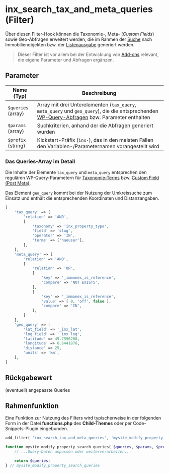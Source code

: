 # inx_search_tax_and_meta_queries (Filter)

Über diesen Filter-Hook können die Taxonomie-, Meta- (<i>Custom Fields</i>) sowie Geo-Abfragen erweitert werden, die im Rahmen der [Suche](/komponenten/suchformular) nach Immobilienobjekten bzw. der [Listenausgabe](/komponenten/liste) generiert werden.

> Dieser Filter ist vor allem bei der Entwicklung von [Add-ons](/add-ons) relevant, die eigene Parameter und Abfragen ergänzen.

## Parameter

| Name (Typ) | Beschreibung |
| ---------- | ------------ |
| `$queries` (array) | Array mit drei Unterelementen (`tax_query`, `meta_query` und `geo_query`), die die entsprechenden [WP-Query-Abfragen](https://developer.wordpress.org/reference/classes/wp_query/) bzw. Parameter enthalten |
| `$params` (array) | Suchkriterien, anhand der die Abfragen generiert wurden |
| `$prefix` (string) | Kickstart-Präfix (`inx-`), das in den meisten Fällen den Variablen-/Parameternamen vorangestellt wird |

### Das Queries-Array im Detail

Die Inhalte der Elemente `tax_query` und `meta_query` entsprechen den regulären WP-Query-Parametern für [Taxonomie-Terms](https://developer.wordpress.org/reference/classes/wp_query/#taxonomy-parameters) bzw. [Custom Field (Post Meta)](https://developer.wordpress.org/reference/classes/wp_query/#custom-field-post-meta-parameters).

Das Element `geo_query` kommt bei der Nutzung der Umkreissuche zum Einsatz und enthält die entsprechenden Koordinaten und Distanzangaben.

```php
[
	'tax_query' => [
		'relation' => 'AND',
		[
			'taxonomy' => 'inx_property_type',
			'field' => 'slug',
			'operator' => 'IN',
			'terms' => ['haeuser'],
		],
	],
	'meta_query' => [
		'relation' => 'AND',
		[
			'relation' => 'OR',
			[
				'key' => '_immonex_is_reference',
				'compare' => 'NOT EXISTS',
			],
			[
				'key' => '_immonex_is_reference',
				'value' => [ 0, 'off', false ],
				'compare' => 'IN',
			],
		]
	],
	'geo_query' => [
		'lat_field' => '_inx_lat',
		'lng_field' => '_inx_lng',
		'latitude' => 49.7596208,
		'longitude' => 6.6441878,
		'distance' => 25,
		'units' => 'km',
	],
]
```

## Rückgabewert

(eventuell) angepasste Queries

## Rahmenfunktion

Eine Funktion zur Nutzung des Filters wird typischerweise in der folgenden Form in der Datei **functions.php** des **Child-Themes** oder per Code-Snippets-Plugin eingebunden.

```php
add_filter( 'inx_search_tax_and_meta_queries', 'mysite_modify_property_search_queries', 10, 3 );

function mysite_modify_property_search_queries( $queries, $params, $prefix ) {
	// ...Query-Daten anpassen oder weiterverarbeiten...

	return $queries;
} // mysite_modify_property_search_queries
```
